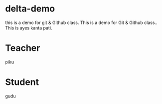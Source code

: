 # delta-demo
this is a demo for git &amp; Github class.
This is a demo for Git & Github class..
This is ayes kanta pati.
# Teacher
piku
# Student
gudu

